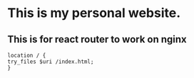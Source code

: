 # This is my personal website.

## This is for react router to work on nginx

```
location / {
try_files $uri /index.html;
}

```
